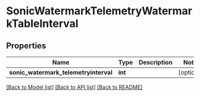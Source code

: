 # SonicWatermarkTelemetryWatermarkTableInterval

## Properties
Name | Type | Description | Notes
------------ | ------------- | ------------- | -------------
**sonic_watermark_telemetryinterval** | **int** |  | [optional] 

[[Back to Model list]](../README.md#documentation-for-models) [[Back to API list]](../README.md#documentation-for-api-endpoints) [[Back to README]](../README.md)


